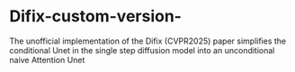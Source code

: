 # Difix-custom-version-
The unofficial implementation of the Difix (CVPR2025) paper simplifies the conditional Unet in the single step diffusion model into an unconditional naive Attention Unet
